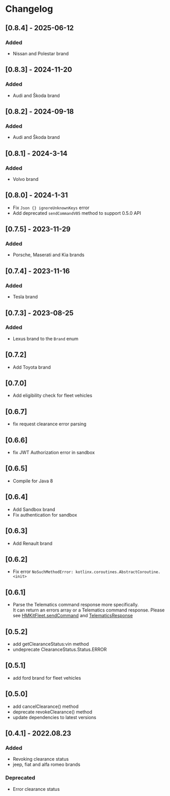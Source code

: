 # Changelog

## [0.8.4] - 2025-06-12

### Added

- Nissan and Polestar brand

## [0.8.3] - 2024-11-20

### Added

- Audi and Škoda brand


## [0.8.2] - 2024-09-18

### Added

- Audi and Škoda brand

## [0.8.1] - 2024-3-14

### Added

- Volvo brand

## [0.8.0] - 2024-1-31

- Fix `Json {} ignoreUnknownKeys` error
- Add deprecated `sendCommandV05` method to support 0.5.0 API

## [0.7.5] - 2023-11-29

### Added

- Porsche, Maserati and Kia brands

## [0.7.4] - 2023-11-16

### Added

- Tesla brand

## [0.7.3] - 2023-08-25

### Added

- Lexus brand to the `Brand` enum

## [0.7.2]
- Add Toyota brand

## [0.7.0]
- Add eligibility check for fleet vehicles

## [0.6.7]
- fix request clearance error parsing

## [0.6.6]
- fix JWT Authorization error in sandbox

## [0.6.5]
- Compile for Java 8

## [0.6.4]
- Add Sandbox brand
- Fix authentication for sandbox

## [0.6.3]
- Add Renault brand

## [0.6.2]
- Fix error `NoSuchMethodError: kotlinx.coroutines.AbstractCoroutine.<init>`

## [0.6.1]

- Parse the Telematics command response more specifically.   
  It can return an errors array or a Telematics command response. Please
  see [HMKitFleet.sendCommand](hmkit-fleet/src/main/kotlin/HMKitFleet.kt)
  and  [TelematicsResponse](hmkit-fleet/src/main/kotlin/network/Response.kt)

## [0.5.2]
- add getClearanceStatus:vin method
- undeprecate ClearanceStatus.Status.ERROR

## [0.5.1]

- add ford brand for fleet vehicles

## [0.5.0]

- add cancelClearance() method
- deprecate revokeClearance() method
- update dependencies to latest versions

## [0.4.1] - 2022.08.23

### Added

- Revoking clearance status
- jeep, fiat and alfa romeo brands

### Deprecated

- Error clearance status
